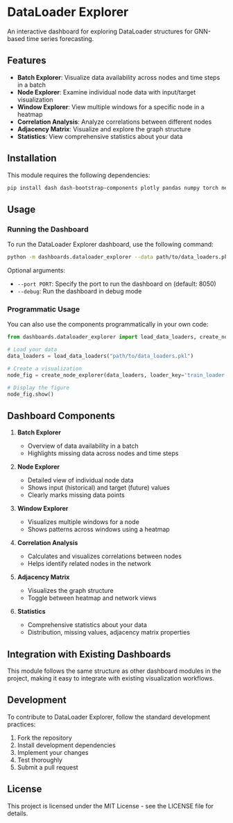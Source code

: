 # DataLoader Explorer

An interactive dashboard for exploring DataLoader structures for GNN-based time series forecasting.

## Features

- **Batch Explorer**: Visualize data availability across nodes and time steps in a batch
- **Node Explorer**: Examine individual node data with input/target visualization
- **Window Explorer**: View multiple windows for a specific node in a heatmap
- **Correlation Analysis**: Analyze correlations between different nodes
- **Adjacency Matrix**: Visualize and explore the graph structure
- **Statistics**: View comprehensive statistics about your data

## Installation

This module requires the following dependencies:

```bash
pip install dash dash-bootstrap-components plotly pandas numpy torch networkx
```

## Usage

### Running the Dashboard

To run the DataLoader Explorer dashboard, use the following command:

```bash
python -m dashboards.dataloader_explorer --data path/to/data_loaders.pkl
```

Optional arguments:
- `--port PORT`: Specify the port to run the dashboard on (default: 8050)
- `--debug`: Run the dashboard in debug mode

### Programmatic Usage

You can also use the components programmatically in your own code:

```python
from dashboards.dataloader_explorer import load_data_loaders, create_node_explorer

# Load your data
data_loaders = load_data_loaders("path/to/data_loaders.pkl")

# Create a visualization
node_fig = create_node_explorer(data_loaders, loader_key='train_loader', batch_idx=0, node_idx=0)

# Display the figure
node_fig.show()
```

## Dashboard Components

1. **Batch Explorer**
   - Overview of data availability in a batch
   - Highlights missing data across nodes and time steps

2. **Node Explorer**
   - Detailed view of individual node data
   - Shows input (historical) and target (future) values
   - Clearly marks missing data points

3. **Window Explorer**
   - Visualizes multiple windows for a node
   - Shows patterns across windows using a heatmap

4. **Correlation Analysis**
   - Calculates and visualizes correlations between nodes
   - Helps identify related nodes in the network

5. **Adjacency Matrix**
   - Visualizes the graph structure
   - Toggle between heatmap and network views

6. **Statistics**
   - Comprehensive statistics about your data
   - Distribution, missing values, adjacency matrix properties

## Integration with Existing Dashboards

This module follows the same structure as other dashboard modules in the project, making it easy to integrate with existing visualization workflows.

## Development

To contribute to DataLoader Explorer, follow the standard development practices:

1. Fork the repository
2. Install development dependencies
3. Implement your changes
4. Test thoroughly
5. Submit a pull request

## License

This project is licensed under the MIT License - see the LICENSE file for details.